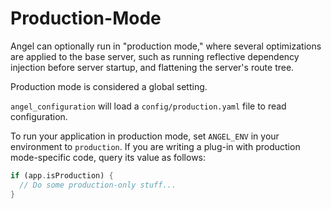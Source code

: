 # Production-Mode

Angel can optionally run in "production mode," where several optimizations are applied to the base server, such as running reflective dependency injection before server startup, and flattening the server's route tree.

Production mode is considered a global setting.

`angel_configuration` will load a `config/production.yaml` file to read configuration.

To run your application in production mode, set `ANGEL_ENV` in your environment to `production`. If you are writing a plug-in with production mode-specific code, query its value as follows:

```dart
if (app.isProduction) {
  // Do some production-only stuff...
}
```

 